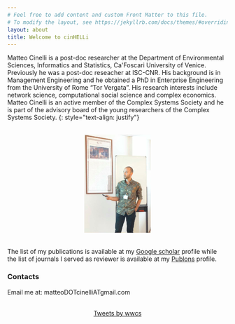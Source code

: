 ```yaml
---
# Feel free to add content and custom Front Matter to this file.
# To modify the layout, see https://jekyllrb.com/docs/themes/#overriding-theme-defaults
layout: about
title: Welcome to cinHELLi
---
```


Matteo Cinelli is a post-doc researcher at the Department of Environmental Sciences, Informatics and Statistics, Ca'Foscari University of Venice. Previously he was a post-doc reseacher at ISC-CNR. His background is in Management Engineering and he obtained a PhD in Enterprise Engineering from the University of Rome “Tor Vergata”. His research interests include network science, computational social science and complex economics. Matteo Cinelli is an active member of the Complex Systems Society and he is part of the advisory board of the young researchers of the Complex Systems Society.
{: style="text-align: justify"}

<br/>

<div style="text-align:center"><img src="/assets/img/Selection_040.png" width="30%" /></div>

<br/>

The list of my publications is available at my [Google scholar](https://scholar.google.it/citations?user=3qOq_28AAAAJ&hl=it) profile while the list of journals I served as reviewer is available at my [Publons](https://publons.com/researcher/1318976/matteo-cinelli/) profile.

### Contacts
Email me at: matteoDOTcinelliATgmail.com
<!-- Twitter: "@wwcs2020" -->

<br/>

<center>
<a class="twitter-timeline" data-width="300" data-height="550" href="https://twitter.com/matteo_cinelli">Tweets by wwcs</a> <script async src="https://platform.twitter.com/widgets.js" charset="utf-8"></script> </center>
